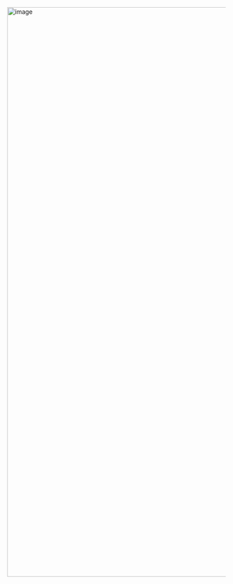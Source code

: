 <img width="1314" alt="image" src="https://github.com/user-attachments/assets/e1dc0bd7-b8c1-4610-acd1-c1faa44c7bd3">


